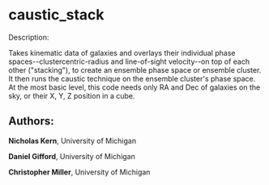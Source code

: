 # caustic_stack

Description:

Takes kinematic data of galaxies and overlays their individual phase spaces--clustercentric-radius
and line-of-sight velocity--on top of each other ("stacking"), to create an ensemble phase space or
ensemble cluster. It then runs the caustic technique on the ensemble cluster's phase space. At 
the most basic level, this code needs only RA and Dec of galaxies on the sky, or their X, Y, Z position
in a cube. 

## Authors: ##

**Nicholas Kern**, University of Michigan

**Daniel Gifford**, University of Michigan

**Christopher Miller**, University of Michigan
